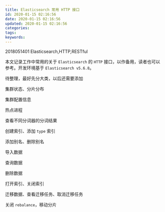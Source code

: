 ```yaml
---
title: Elasticsearch 常用 HTTP 接口
id: 2020-01-15 02:16:56
date: 2020-01-15 02:16:56
updated: 2020-01-15 02:16:56
categories:
tags:
keywords:
---
```


2018051401
Elasticsearch,HTTP,RESTful

本文记录工作中常用的关于 `Elasticsearch` 的 `HTTP` 接口，以作备用，读者也可以参考。开发环境基于 `Elasticsearch v5.6.8`。


<!-- more -->


待整理，最好先分大类，以后还需要添加

集群状态、分片分布

集群配置信息

热点进程

查看不同分词器的分词结果

创建索引、添加 `type` 索引

添加别名、删除别名

导入数据

查询数据

删除数据

打开索引、关闭索引

迁移数据、查看迁移任务、取消迁移任务

关闭 `rebalance`，移动分片

